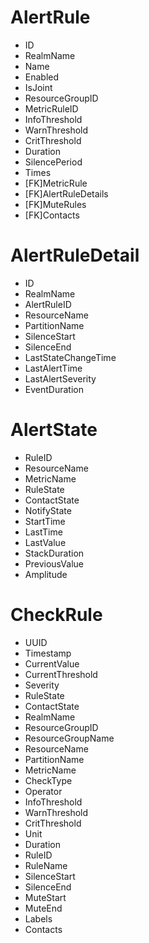 
# AlertRule
- ID     
- RealmName      
- Name         
- Enabled        
- IsJoint        
- ResourceGroupID 
- MetricRuleID    
- InfoThreshold  
- WarnThreshold   
- CritThreshold   
- Duration       
- SilencePeriod 
- Times   
- [FK]MetricRule
- [FK]AlertRuleDetails
- [FK]MuteRules
- [FK]Contacts

# AlertRuleDetail
- ID 
- RealmName 
- AlertRuleID
- ResourceName
- PartitionName 
- SilenceStart
- SilenceEnd 
- LastStateChangeTime
- LastAlertTime
- LastAlertSeverity
- EventDuration

# AlertState
- RuleID
- ResourceName
- MetricName
- RuleState
- ContactState
- NotifyState
- StartTime
- LastTime
- LastValue
- StackDuration
- PreviousValue
- Amplitude

# CheckRule
- UUID
- Timestamp
- CurrentValue
- CurrentThreshold
- Severity
- RuleState
- ContactState
- RealmName
- ResourceGroupID
- ResourceGroupName
- ResourceName
- PartitionName
- MetricName
- CheckType
- Operator
- InfoThreshold
- WarnThreshold
- CritThreshold 
- Unit
- Duration
- RuleID
- RuleName
- SilenceStart
- SilenceEnd
- MuteStart
- MuteEnd
- Labels
- Contacts
